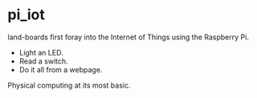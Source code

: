 pi_iot
======

land-boards first foray into the Internet of Things using the Raspberry Pi.

* Light an LED.
* Read a switch.
* Do it all from a webpage.

Physical computing at its most basic.
